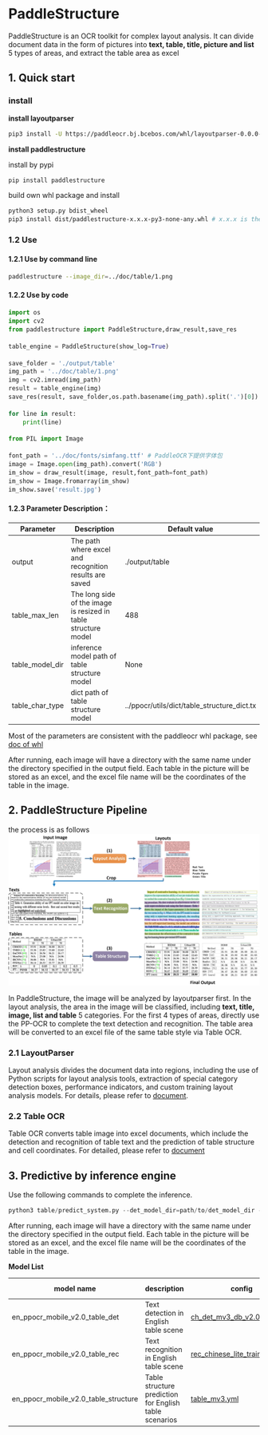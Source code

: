 # PaddleStructure

PaddleStructure is an OCR toolkit for complex layout analysis. It can divide document data in the form of pictures into **text, table, title, picture and list** 5 types of areas, and extract the table area as excel
## 1. Quick start

### install

**install layoutparser**
```sh
pip3 install -U https://paddleocr.bj.bcebos.com/whl/layoutparser-0.0.0-py3-none-any.whl
```
**install paddlestructure**

install by pypi

```bash
pip install paddlestructure
```

build own whl package and install
```bash
python3 setup.py bdist_wheel
pip3 install dist/paddlestructure-x.x.x-py3-none-any.whl # x.x.x is the version of paddlestructure
```

### 1.2 Use

#### 1.2.1 Use by command line

```bash
paddlestructure --image_dir=../doc/table/1.png
```

#### 1.2.2 Use by code

```python
import os
import cv2
from paddlestructure import PaddleStructure,draw_result,save_res

table_engine = PaddleStructure(show_log=True)

save_folder = './output/table'
img_path = '../doc/table/1.png'
img = cv2.imread(img_path)
result = table_engine(img)
save_res(result, save_folder,os.path.basename(img_path).split('.')[0])

for line in result:
    print(line)

from PIL import Image

font_path = '../doc/fonts/simfang.ttf' # PaddleOCR下提供字体包
image = Image.open(img_path).convert('RGB')
im_show = draw_result(image, result,font_path=font_path)
im_show = Image.fromarray(im_show)
im_show.save('result.jpg')
```

#### 1.2.3 Parameter Description：

| Parameter            | Description                                     | Default value                                        |
| --------------- | ---------------------------------------- | ------------------------------------------- |
| output          | The path where excel and recognition results are saved                | ./output/table                              |
| table_max_len   | The long side of the image is resized in table structure model  | 488                                         |
| table_model_dir | inference model path of table structure model          | None                                        |
| table_char_type | dict path of table structure model                 | ../ppocr/utils/dict/table_structure_dict.tx |

Most of the parameters are consistent with the paddleocr whl package, see [doc of whl](../doc/doc_en/whl_en.md)

After running, each image will have a directory with the same name under the directory specified in the output field. Each table in the picture will be stored as an excel, and the excel file name will be the coordinates of the table in the image.

## 2. PaddleStructure Pipeline

the process is as follows
![pipeline](../doc/table/pipeline_en.jpg)

In PaddleStructure, the image will be analyzed by layoutparser first. In the layout analysis, the area in the image will be classified, including **text, title, image, list and table** 5 categories. For the first 4 types of areas, directly use the PP-OCR to complete the text detection and recognition. The table area will  be converted to an excel file of the same table style via Table OCR.

### 2.1 LayoutParser

Layout analysis divides the document data into regions, including the use of Python scripts for layout analysis tools, extraction of special category detection boxes, performance indicators, and custom training layout analysis models. For details, please refer to [document](layout/README.md).

### 2.2 Table OCR

Table OCR converts table image into excel documents, which include the detection and recognition of table text and the prediction of table structure and cell coordinates. For detailed, please refer to [document](table/README.md)

## 3. Predictive by inference engine

Use the following commands to complete the inference. 

```python
python3 table/predict_system.py --det_model_dir=path/to/det_model_dir --rec_model_dir=path/to/rec_model_dir --table_model_dir=path/to/table_model_dir --image_dir=../doc/table/1.png --rec_char_dict_path=../ppocr/utils/dict/table_dict.txt --table_char_dict_path=../ppocr/utils/dict/table_structure_dict.txt --rec_char_type=EN --det_limit_side_len=736 --det_limit_type=min --output ../output/table
```
After running, each image will have a directory with the same name under the directory specified in the output field. Each table in the picture will be stored as an excel, and the excel file name will be the coordinates of the table in the image.

**Model List**


|model name|description|config|model size|download|
| --- | --- | --- | --- | --- |
|en_ppocr_mobile_v2.0_table_det|Text detection in English table scene|[ch_det_mv3_db_v2.0.yml](../configs/det/ch_ppocr_v2.0/ch_det_mv3_db_v2.0.yml)| 4.7M |[inference model](https://paddleocr.bj.bcebos.com/dygraph_v2.0/table/en_ppocr_mobile_v2.0_table_det_infer.tar) |
|en_ppocr_mobile_v2.0_table_rec|Text recognition in English table scene|[rec_chinese_lite_train_v2.0.yml](..//configs/rec/rec_mv3_none_bilstm_ctc.yml)|6.9M|[inference model](https://paddleocr.bj.bcebos.com/dygraph_v2.0/table/en_ppocr_mobile_v2.0_table_rec_infer.tar) |
|en_ppocr_mobile_v2.0_table_structure|Table structure prediction for English table scenarios|[table_mv3.yml](../configs/table/table_mv3.yml)|18.6M|[inference model](https://paddleocr.bj.bcebos.com/dygraph_v2.0/table/en_ppocr_mobile_v2.0_table_structure_infer.tar) |
